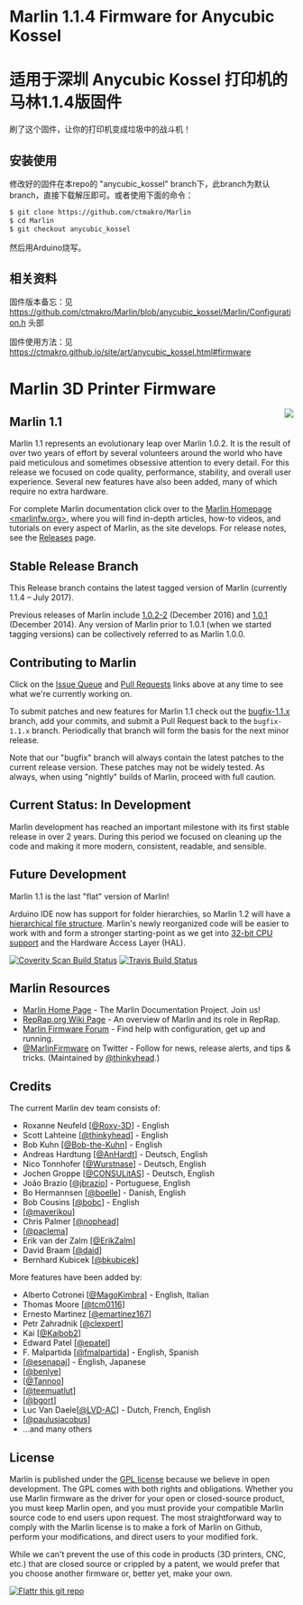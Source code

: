 # Marlin 1.1.4 Firmware for Anycubic Kossel

# 适用于深圳 Anycubic Kossel 打印机的马林1.1.4版固件

刷了这个固件，让你的打印机变成垃圾中的战斗机！

## 安装使用

修改好的固件在本repo的 "anycubic_kossel" branch下，此branch为默认branch，直接下载解压即可。或者使用下面的命令：

```bash
$ git clone https://github.com/ctmakro/Marlin
$ cd Marlin
$ git checkout anycubic_kossel
```

然后用Arduino烧写。

## 相关资料

固件版本备忘：见 <https://github.com/ctmakro/Marlin/blob/anycubic_kossel/Marlin/Configuration.h> 头部

固件使用方法：见 <https://ctmakro.github.io/site/art/anycubic_kossel.html#firmware>

# Marlin 3D Printer Firmware
<img align="right" src="../../raw/1.1.x/buildroot/share/pixmaps/logo/marlin-250.png" />

## Marlin 1.1

Marlin 1.1 represents an evolutionary leap over Marlin 1.0.2. It is the result of over two years of effort by several volunteers around the world who have paid meticulous and sometimes obsessive attention to every detail. For this release we focused on code quality, performance, stability, and overall user experience. Several new features have also been added, many of which require no extra hardware.

For complete Marlin documentation click over to the [Marlin Homepage <marlinfw.org>](http://marlinfw.org/), where you will find in-depth articles, how-to videos, and tutorials on every aspect of Marlin, as the site develops. For release notes, see the [Releases](https://github.com/MarlinFirmware/Marlin/releases) page.

## Stable Release Branch

This Release branch contains the latest tagged version of Marlin (currently 1.1.4 – July 2017).

Previous releases of Marlin include [1.0.2-2](https://github.com/MarlinFirmware/Marlin/tree/1.0.2-2) (December 2016) and [1.0.1](https://github.com/MarlinFirmware/Marlin/tree/1.0.1) (December 2014). Any version of Marlin prior to 1.0.1 (when we started tagging versions) can be collectively referred to as Marlin 1.0.0.

## Contributing to Marlin

Click on the [Issue Queue](https://github.com/MarlinFirmware/Marlin/issues) and [Pull Requests](https://github.com/MarlinFirmware/Marlin/pulls) links above at any time to see what we're currently working on.

To submit patches and new features for Marlin 1.1 check out the [bugfix-1.1.x](https://github.com/MarlinFirmware/Marlin/tree/bugfix-1.1.x) branch, add your commits, and submit a Pull Request back to the `bugfix-1.1.x` branch. Periodically that branch will form the basis for the next minor release.

Note that our "bugfix" branch will always contain the latest patches to the current release version. These patches may not be widely tested. As always, when using "nightly" builds of Marlin, proceed with full caution.

## Current Status: In Development

Marlin development has reached an important milestone with its first stable release in over 2 years. During this period we focused on cleaning up the code and making it more modern, consistent, readable, and sensible.

## Future Development

Marlin 1.1 is the last "flat" version of Marlin!

Arduino IDE now has support for folder hierarchies, so Marlin 1.2 will have a [hierarchical file structure](https://github.com/MarlinFirmware/Marlin/tree/breakup-marlin-idea). Marlin's newly reorganized code will be easier to work with and form a stronger starting-point as we get into [32-bit CPU support](https://github.com/MarlinFirmware/Marlin/tree/32-Bit-RCBugFix-new) and the Hardware Access Layer (HAL).

[![Coverity Scan Build Status](https://scan.coverity.com/projects/2224/badge.svg)](https://scan.coverity.com/projects/2224)
[![Travis Build Status](https://travis-ci.org/MarlinFirmware/Marlin.svg)](https://travis-ci.org/MarlinFirmware/Marlin)

## Marlin Resources

- [Marlin Home Page](http://marlinfw.org/) - The Marlin Documentation Project. Join us!
- [RepRap.org Wiki Page](http://reprap.org/wiki/Marlin) - An overview of Marlin and its role in RepRap.
- [Marlin Firmware Forum](http://forums.reprap.org/list.php?415) - Find help with configuration, get up and running.
- [@MarlinFirmware](https://twitter.com/MarlinFirmware) on Twitter - Follow for news, release alerts, and tips & tricks. (Maintained by [@thinkyhead](https://github.com/thinkyhead).)

## Credits

The current Marlin dev team consists of:
 - Roxanne Neufeld [[@Roxy-3D](https://github.com/Roxy-3D)] - English
 - Scott Lahteine [[@thinkyhead](https://github.com/thinkyhead)] - English
 - Bob Kuhn [[@Bob-the-Kuhn](https://github.com/Bob-the-Kuhn)] - English
 - Andreas Hardtung [[@AnHardt](https://github.com/AnHardt)] - Deutsch, English
 - Nico Tonnhofer [[@Wurstnase](https://github.com/Wurstnase)] - Deutsch, English
 - Jochen Groppe [[@CONSULitAS](https://github.com/CONSULitAS)] - Deutsch, English
 - João Brazio [[@jbrazio](https://github.com/jbrazio)] - Portuguese, English
 - Bo Hermannsen [[@boelle](https://github.com/boelle)] - Danish, English
 - Bob Cousins [[@bobc](https://github.com/bobc)] - English
 - [[@maverikou](https://github.com/maverikou)]
 - Chris Palmer [[@nophead](https://github.com/nophead)]
 - [[@paclema](https://github.com/paclema)]
 - Erik van der Zalm [[@ErikZalm](https://github.com/ErikZalm)]
 - David Braam [[@daid](https://github.com/daid)]
 - Bernhard Kubicek [[@bkubicek](https://github.com/bkubicek)]

More features have been added by:
 - Alberto Cotronei [[@MagoKimbra](https://github.com/MagoKimbra)] - English, Italian
 - Thomas Moore [[@tcm0116](https://github.com/tcm0116)]
 - Ernesto Martinez [[@emartinez167](https://github.com/emartinez167)]
 - Petr Zahradnik [[@clexpert](https://github.com/clexpert)]
 - Kai [[@Kaibob2](https://github.com/Kaibob2)]
 - Edward Patel [[@epatel](https://github.com/epatel)]
 - F. Malpartida [[@fmalpartida](https://github.com/fmalpartida)] - English, Spanish
 - [[@esenapaj](https://github.com/esenapaj)] - English, Japanese
 - [[@benlye](https://github.com/benlye)]
 - [[@Tannoo](https://github.com/Tannoo)]
 - [[@teemuatlut](https://github.com/teemuatlut)]
 - [[@bgort](https://github.com/bgort)]
 - Luc Van Daele[[@LVD-AC](https://github.com/LVD-AC)] - Dutch, French, English
 - [[@paulusjacobus](https://github.com/paulusjacobus)]
 - ...and many others

## License

Marlin is published under the [GPL license](https://github.com/COPYING.md) because we believe in open development. The GPL comes with both rights and obligations. Whether you use Marlin firmware as the driver for your open or closed-source product, you must keep Marlin open, and you must provide your compatible Marlin source code to end users upon request. The most straightforward way to comply with the Marlin license is to make a fork of Marlin on Github, perform your modifications, and direct users to your modified fork.

While we can't prevent the use of this code in products (3D printers, CNC, etc.) that are closed source or crippled by a patent, we would prefer that you choose another firmware or, better yet, make your own.

[![Flattr this git repo](http://api.flattr.com/button/flattr-badge-large.png)](https://flattr.com/submit/auto?user_id=ErikZalm&url=https://github.com/MarlinFirmware/Marlin&title=Marlin&language=&tags=github&category=software)
